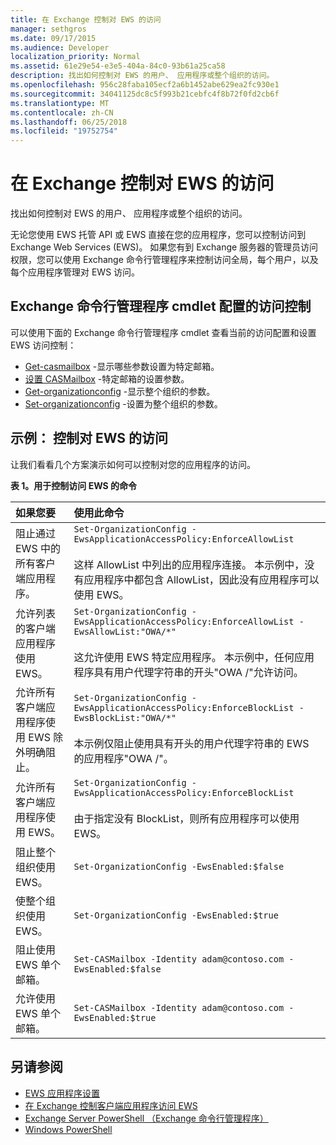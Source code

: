 ```yaml
---
title: 在 Exchange 控制对 EWS 的访问
manager: sethgros
ms.date: 09/17/2015
ms.audience: Developer
localization_priority: Normal
ms.assetid: 61e29e54-e3e5-404a-84c0-93b61a25ca58
description: 找出如何控制对 EWS 的用户、 应用程序或整个组织的访问。
ms.openlocfilehash: 956c28faba105ecf2a6b1452abe629ea2fc930e1
ms.sourcegitcommit: 34041125dc8c5f993b21cebfc4f8b72f0fd2cb6f
ms.translationtype: MT
ms.contentlocale: zh-CN
ms.lasthandoff: 06/25/2018
ms.locfileid: "19752754"
---
```

# <a name="control-access-to-ews-in-exchange"></a>在 Exchange 控制对 EWS 的访问

找出如何控制对 EWS 的用户、 应用程序或整个组织的访问。
  
无论您使用 EWS 托管 API 或 EWS 直接在您的应用程序，您可以控制访问到 Exchange Web Services (EWS)。 如果您有到 Exchange 服务器的管理员访问权限，您可以使用 Exchange 命令行管理程序来控制访问全局，每个用户，以及每个应用程序管理对 EWS 访问。
  
## <a name="exchange-management-shell-cmdlets-for-configuring-access-control"></a>Exchange 命令行管理程序 cmdlet 配置的访问控制
<a name="bk_Cmdlets"> </a>

可以使用下面的 Exchange 命令行管理程序 cmdlet 查看当前的访问配置和设置 EWS 访问控制：
  
- [Get-casmailbox](http://technet.microsoft.com/en-us/library/bb124754.aspx) -显示哪些参数设置为特定邮箱。   
- [设置 CASMailbox](http://technet.microsoft.com/en-us/library/bb125264.aspx) -特定邮箱的设置参数。    
- [Get-organizationconfig](http://technet.microsoft.com/en-us/library/aa997571.aspx) -显示整个组织的参数。    
- [Set-organizationconfig](http://technet.microsoft.com/en-us/library/aa997443.aspx) -设置为整个组织的参数。 

<a name="bk_Examples"> </a>

## <a name="examples-controlling-access-to-ews"></a>示例： 控制对 EWS 的访问

让我们看看几个方案演示如何可以控制对您的应用程序的访问。
  
**表 1。用于控制访问 EWS 的命令**

|如果您要 |使用此命令|
|:-----|:-----|
|阻止通过 EWS 中的所有客户端应用程序。 | `Set-OrganizationConfig -EwsApplicationAccessPolicy:EnforceAllowList`<br/><br/>这样 AllowList 中列出的应用程序连接。 本示例中，没有应用程序中都包含 AllowList，因此没有应用程序可以使用 EWS。 |
|允许列表的客户端应用程序使用 EWS。 | `Set-OrganizationConfig -EwsApplicationAccessPolicy:EnforceAllowList -EwsAllowList:"OWA/*"`<br/><br/>这允许使用 EWS 特定应用程序。 本示例中，任何应用程序具有用户代理字符串的开头"OWA /"允许访问。 |
|允许所有客户端应用程序使用 EWS 除外明确阻止。 | `Set-OrganizationConfig -EwsApplicationAccessPolicy:EnforceBlockList -EwsBlockList:"OWA/*"`<br/> <br/>本示例仅阻止使用具有开头的用户代理字符串的 EWS 的应用程序"OWA /"。 |
|允许所有客户端应用程序使用 EWS。 | `Set-OrganizationConfig -EwsApplicationAccessPolicy:EnforceBlockList` <br/><br/> 由于指定没有 BlockList，则所有应用程序可以使用 EWS。 |
|阻止整个组织使用 EWS。 | `Set-OrganizationConfig -EwsEnabled:$false` |
|使整个组织使用 EWS。 | `Set-OrganizationConfig -EwsEnabled:$true`|
|阻止使用 EWS 单个邮箱。 | `Set-CASMailbox -Identity adam@contoso.com -EwsEnabled:$false`|
|允许使用 EWS 单个邮箱。 | `Set-CASMailbox -Identity adam@contoso.com -EwsEnabled:$true`|
   
## <a name="see-also"></a>另请参阅

- [EWS 应用程序设置](setting-up-your-ews-application.md)    
- [在 Exchange 控制客户端应用程序访问 EWS](controlling-client-application-access-to-ews-in-exchange.md)   
- [Exchange Server PowerShell （Exchange 命令行管理程序）](https://docs.microsoft.com/en-us/powershell/exchange/exchange-server/exchange-management-shell?view=exchange-ps) 
- [Windows PowerShell](http://msdn.microsoft.com/en-us/library/dd835506%28v=vs.85%29.aspx)
    

